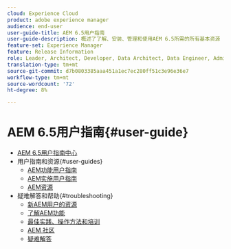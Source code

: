 ```yaml
---
cloud: Experience Cloud
product: adobe experience manager
audience: end-user
user-guide-title: AEM 6.5用户指南
user-guide-description: 概述了了解、安装、管理和使用AEM 6.5所需的所有基本资源
feature-set: Experience Manager
feature: Release Information
role: Leader, Architect, Developer, Data Architect, Data Engineer, Administrator, Business Practitioner
translation-type: tm+mt
source-git-commit: d7b0803385aaa451a1ec7ec280ff51c3e96e36e7
workflow-type: tm+mt
source-wordcount: '72'
ht-degree: 8%

---
```



# AEM 6.5用户指南{#user-guide}

+ [AEM 6.5用户指南中心](home.md)
+ 用户指南和资源{#user-guides}
   + [AEM功能用户指南](capabilities.md)
   + [AEM实施用户指南](implementation.md)
   + [AEM资源](resources.md)
+ 疑难解答和帮助{#troubleshooting}
   + [新AEM用户的资源](new.md)
   + [了解AEM功能](learn.md)
   + [最佳实践、操作方法和培训](best-practice.md)
   + [AEM 社区](community.md)
   + [疑难解答](troubleshooting.md)
